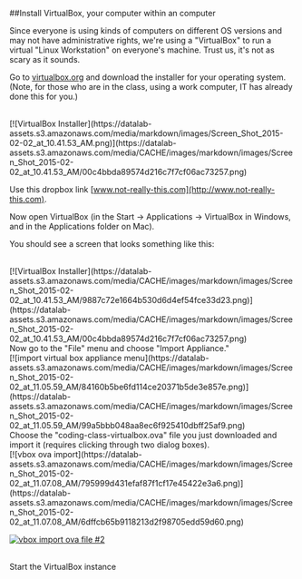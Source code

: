 ##Install VirtualBox, your computer within an computer

Since everyone is using kinds of computers on different OS versions and may not have administrative rights, we're using a "VirtualBox" to run a virtual "Linux Workstation" on everyone's machine. Trust us, it's not as scary as it sounds.

Go to [virtualbox.org](https://www.virtualbox.org/wiki/Downloads) and download the installer for your operating system. (Note, for those who are in the class, using a work computer, IT has already done this for you.)

<br>
[![VirtualBox Installer](https://datalab-assets.s3.amazonaws.com/media/markdown/images/Screen_Shot_2015-02-02_at_10.41.53_AM.png)](https://datalab-assets.s3.amazonaws.com/media/CACHE/images/markdown/images/Screen_Shot_2015-02-02_at_10.41.53_AM/00c4bbda89574d216c7f7cf06ac73257.png)


Use this dropbox link [www.not-really-this.com](http://www.not-really-this.com).


Now open VirtualBox (in the Start -> Applications -> VirtualBox in Windows, and in the Applications folder on Mac).


You should see a screen that looks something like this:

<br>
[![VirtualBox Installer](https://datalab-assets.s3.amazonaws.com/media/CACHE/images/markdown/images/Screen_Shot_2015-02-02_at_10.41.53_AM/9887c72e1664b530d6d4ef54fce33d23.png)](https://datalab-assets.s3.amazonaws.com/media/CACHE/images/markdown/images/Screen_Shot_2015-02-02_at_10.41.53_AM/00c4bbda89574d216c7f7cf06ac73257.png)

<br>
Now go to the "File" menu and choose "Import Appliance."

<br>
[![import virtual box appliance menu](https://datalab-assets.s3.amazonaws.com/media/CACHE/images/markdown/images/Screen_Shot_2015-02-02_at_11.05.59_AM/84160b5be6fd114ce20371b5de3e857e.png)](https://datalab-assets.s3.amazonaws.com/media/CACHE/images/markdown/images/Screen_Shot_2015-02-02_at_11.05.59_AM/99a5bbb048aa8ec6f925410dbff25af9.png)

<br>
Choose the "coding-class-virtualbox.ova" file you just downloaded and import it (requires clicking through two dialog boxes).

<br>
[![vbox ova import](https://datalab-assets.s3.amazonaws.com/media/CACHE/images/markdown/images/Screen_Shot_2015-02-02_at_11.07.08_AM/795999d431efaf87f1cf17e45422e3a6.png)](https://datalab-assets.s3.amazonaws.com/media/CACHE/images/markdown/images/Screen_Shot_2015-02-02_at_11.07.08_AM/6dffcb65b9118213d2f98705edd59d60.png)

<br>

[![vbox import ova file #2](https://datalab-assets.s3.amazonaws.com/media/CACHE/images/markdown/images/Screen_Shot_2015-02-02_at_11.08.41_AM/a1f7378eabac1dfd2aa053d9e47619ea.png)](https://datalab-assets.s3.amazonaws.com/media/CACHE/images/markdown/images/Screen_Shot_2015-02-02_at_11.08.41_AM/aad6caba774f5480b9a8b920b25cba53.png)

<br>
Start the VirtualBox instance
